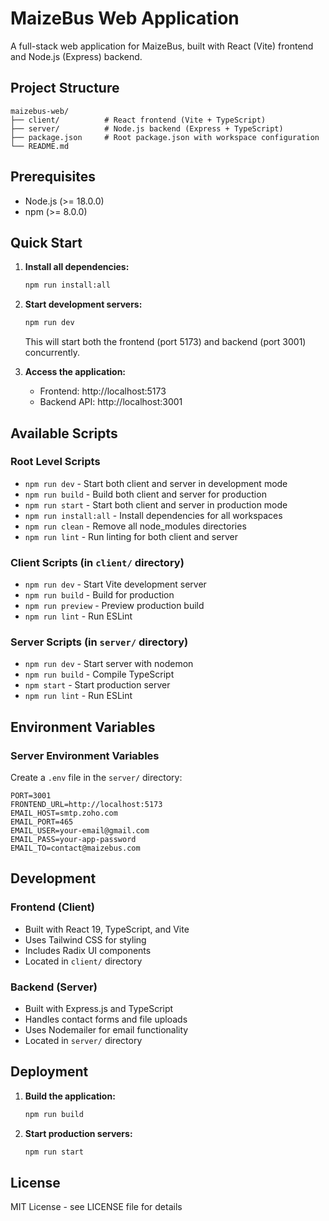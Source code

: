 # MaizeBus Web Application

A full-stack web application for MaizeBus, built with React (Vite) frontend and Node.js (Express) backend.

## Project Structure

```
maizebus-web/
├── client/          # React frontend (Vite + TypeScript)
├── server/          # Node.js backend (Express + TypeScript)
├── package.json     # Root package.json with workspace configuration
└── README.md
```

## Prerequisites

- Node.js (>= 18.0.0)
- npm (>= 8.0.0)

## Quick Start

1. **Install all dependencies:**
   ```bash
   npm run install:all
   ```

2. **Start development servers:**
   ```bash
   npm run dev
   ```
   This will start both the frontend (port 5173) and backend (port 3001) concurrently.

3. **Access the application:**
   - Frontend: http://localhost:5173
   - Backend API: http://localhost:3001

## Available Scripts

### Root Level Scripts
- `npm run dev` - Start both client and server in development mode
- `npm run build` - Build both client and server for production
- `npm run start` - Start both client and server in production mode
- `npm run install:all` - Install dependencies for all workspaces
- `npm run clean` - Remove all node_modules directories
- `npm run lint` - Run linting for both client and server

### Client Scripts (in `client/` directory)
- `npm run dev` - Start Vite development server
- `npm run build` - Build for production
- `npm run preview` - Preview production build
- `npm run lint` - Run ESLint

### Server Scripts (in `server/` directory)
- `npm run dev` - Start server with nodemon
- `npm run build` - Compile TypeScript
- `npm start` - Start production server
- `npm run lint` - Run ESLint

## Environment Variables

### Server Environment Variables
Create a `.env` file in the `server/` directory:

```env
PORT=3001
FRONTEND_URL=http://localhost:5173
EMAIL_HOST=smtp.zoho.com
EMAIL_PORT=465
EMAIL_USER=your-email@gmail.com
EMAIL_PASS=your-app-password
EMAIL_TO=contact@maizebus.com
```

## Development

### Frontend (Client)
- Built with React 19, TypeScript, and Vite
- Uses Tailwind CSS for styling
- Includes Radix UI components
- Located in `client/` directory

### Backend (Server)
- Built with Express.js and TypeScript
- Handles contact forms and file uploads
- Uses Nodemailer for email functionality
- Located in `server/` directory

## Deployment

1. **Build the application:**
   ```bash
   npm run build
   ```

2. **Start production servers:**
   ```bash
   npm run start
   ```

## License

MIT License - see LICENSE file for details
